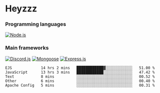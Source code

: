 # Heyzzz  

### Programming languages  

[![Node.js](https://img.shields.io/badge/-Node.js-262626?style=for-the-badge)](https://nodejs.org/ru)

### Main frameworks

[![Discord.js](https://img.shields.io/badge/-Discord.js-262626?style=for-the-badge)](https://www.npmjs.com/package/discord.js) [![Mongoose](https://img.shields.io/badge/-Mongoose-262626?style=for-the-badge)](https://www.npmjs.com/package/mongoose) [![Express.js](https://img.shields.io/badge/-Express.js-262626?style=for-the-badge)](https://www.npmjs.com/package/express)
<!--START_SECTION:waka-->
```text
EJS             14 hrs 2 mins   ████████████▓░░░░░░░░░░░░   51.00 % 
JavaScript      13 hrs 3 mins   ████████████░░░░░░░░░░░░░   47.42 % 
Text            8 mins          ░░░░░░░░░░░░░░░░░░░░░░░░░   00.52 % 
Other           6 mins          ░░░░░░░░░░░░░░░░░░░░░░░░░   00.40 % 
Apache Config   5 mins          ░░░░░░░░░░░░░░░░░░░░░░░░░   00.31 % 
```
<!--END_SECTION:waka-->
